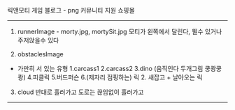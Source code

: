 릭앤모티 게임
블로그 - png 커뮤니티 지원
쇼핑몰

---

1. runnerImage - morty.jpg, mortySit.jpg
   모티가 왼쪽에서 달린다, 뛸수 있거나 주저앉을수 있다

2. obstaclesImage

- 가만히 서 있는 유형
  1.carcass1
  2.carcass2
  3.dino (움직인다 두개그림 쿵쾅쿵쾅) 4.피클릭 5.버드퍼슨
  6.(제자리 점핑하는) 릭 2. 새잡고 + 날아오는 릭

3.  cloud 반대로 흘러가고
    도로는 끊임없이 흘러가고

---
